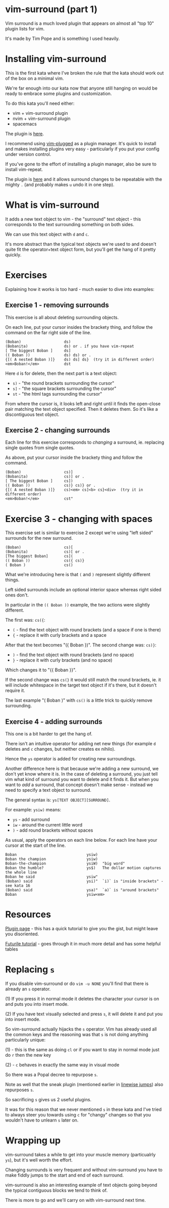 # vim-surround (part 1)

Vim surround is a much loved plugin that appears on almost all "top 10" plugin lists for vim.

It's made by Tim Pope and is something I used heavily.

# Installing vim-surround

This is the first kata where I've broken the rule that the kata should work out of the box on a minimal vim.

We're far enough into our kata now that anyone still hanging on would be ready to embrace some plugins and customization.

To do this kata you'll need either:

-  vim + vim-surround plugin
- nvim + vim-surround plugin
- spacemacs

The plugin is [here](https://github.com/tpope/vim-surround).

I recommend using [vim-plugged](https://github.com/junegunn/vim-plug) as a plugin manager.
It's quick to install and makes installing plugins very easy - particularly if you put your config under version control.

If you've gone to the effort of installing a plugin manager, also be sure to install vim-repeat.

The plugin is [here](https://github.com/tpope/vim-repeat) and it allows surround changes to
be repeatable with the mighty `.` (and probably makes `u` undo it in one step).

# What is vim-surround

It adds a new text object to vim - the "surround" text object -
this corresponds to the text surrounding something on both sides.

We can use this text object with `d` and `c`.

It's more abstract than the typical text objects we're used to and doesn't quite fit the operator+text object form,
but you'll get the hang of it pretty quickly.

# Exercises

Explaining how it works is too hard - much easier to dive into examples:

## Exercise 1 - removing surrounds

This exercise is all about deleting surrounding objects.

On each line, put your cursor insides the brackety thing, and follow the command on the far right side of the line.

```
(Boban)                   ds)
(Bobanita)                ds) or . if you have vim-repeat
[ The biggest Boban ]     ds]
(( Boban ))               ds) ds) or .
{[( A nested Boban )]}    ds) ds] ds}  (try it in different order)
<em>Boban!</em>           dst
```

Here `d` is for delete, then the next part is a text object:

- `s)` - "the round brackets surrounding the cursor"
- `s]` - "the square brackets surrounding the cursor"
- `st` - "the html tags surrounding the cursor"

From where the cursor is, it looks left and right until it finds the open-close pair matching the text object specified.
Then it deletes them.
So it's like a discontiguous text object.

## Exercise 2 - changing surrounds

Each line for this exercise corresponds to _changing_ a surround, ie. replacing single quotes from single quotes.

As above, put your cursor inside the brackety thing and follow the command.

```
(Boban)                   cs)]
(Bobanita)                cs)] or .
[ The biggest Boban ]     cs])
(( Boban ))               cs)} cs)} or .
{[( A nested Boban )]}    cs)<em> cs]<b> cs}<div>  (try it in different order)
<em>Boban!</em>           cst"
```

# Exercise 3 - changing with spaces

This exercise set is similar to exercise 2 except we're using "left sided" surrounds for the new surround.

```
(Boban)                   cs)[
(Bobanita)                cs)[ or .
[The biggest Boban]       cs](
(( Boban ))               cs({ cs)}
( Boban )                 cs()
```

What we're introducing here is that `(` and `)` represent slightly different things.

Left sided surrounds include an optional interior space whereas right sided ones don't.

In particular in the `(( Boban ))` example, the two actions were slightly different.

The first was: `cs({`:

- `(` - find the text object with round brackets (and a space if one is there)
- `{` - replace it with curly brackets and a space

After that the text becomes "({ Boban })". The second change was: `cs)}`:

- `)` - find the text object with round brackets (and no space)
- `}` - replace it with curly brackets (and no space)

Which changes it to "{{ Boban }}".

If the second change was `cs(}` it would still match the round brackets,
ie. it will include whitespace in the target text object if it's there, but it doesn't require it.

The last example "( Boban )" with `cs()` is a little trick to quickly remove surrounding.

## Exercise 4 - adding surrounds

This one is a bit harder to get the hang of.

There isn't an intuitive operator for adding net new things (for example `d` deletes and `c` changes, but neither creates ex nihilo).

Hence the `ys` operator is added for creating new surroundings.

Another difference here is that because we're adding a new surround, we don't yet know where it is.
In the case of deleting a surround, you just tell vim what kind of surround you want to delete and it finds it.
But when you want to _add_ a surround, that concept doesn't make sense - instead we need to specify a text object to surround.

The general syntax is: `ys[TEXT OBJECT][SURROUND]`.

For example: `ysiw)` means:

- `ys` - add surround
- `iw` - around the current little word
- `)` - add round brackets without spaces

As usual, apply the operators on each line below. For each line have your cursor at the start of the line.

```
Boban                               ysiw)
Boban the champion                  ysiw)
Boban-the-champion                  ysiW)  "big word"
Boban the humble?                   ys$)   The dollar motion captures the whole line
Boban he said                       ysiw"
(Boban) said                        ysi)"  `i)` is "inside brackets" - see kata 16
(Boban) said                        ysa)"  `a)` is "around brackets"
Boban                               ysiw<em>
```

# Resources

[Plugin page](https://github.com/tpope/vim-surround) -
this has a quick tutorial to give you the gist, but might leave you disoriented.

[Futurile tutorial](http://www.futurile.net/2016/03/19/vim-surround-plugin-tutorial/) -
goes through it in much more detail and has some helpful tables

# Replacing `s`

If you disable vim-surround or do `vim -u NONE` you'll find that there is already an `s` operator.

(1) If you press it in normal mode it deletes the character your cursor is on and puts you into insert mode. 

(2) If you have text visually selected and press `s`, it will delete it and put you into insert mode.

So vim-surround actually hijacks the `s` operator. Vim has already used all the common keys and the reasoning
was that `s` is not doing anything particularly unique:

(1) - this is the same as doing `cl` or if you want to stay in normal mode just do `r` then the new key

(2) - `c` behaves in exactly the same way in visual mode

So there was a Popal decree to repurpose `s`.

Note as well that the sneak plugin (mentioned earlier in [linewise jumps](015_linewise_jumps.md)) also repurposes `s`.

So sacrificing `s` gives us 2 useful plugins. 

It was for this reason that we never mentioned `s` in these kata and I've tried to always steer you towards using `c`
for "changy" changes so that you wouldn't have to unlearn `s` later on.

# Wrapping up

vim-surround takes a while to get into your muscle memory (particualrly `ys`), but it's well worth the effort.

Changing surrounds is very frequent and without vim-surround you have to make fiddly jumps
to the start and end of each surround.

vim-surround is also an interesting example of text objects going beyond the typical contiguous blocks we tend to think of.

There is more to go and we'll carry on with vim-surround next time.
